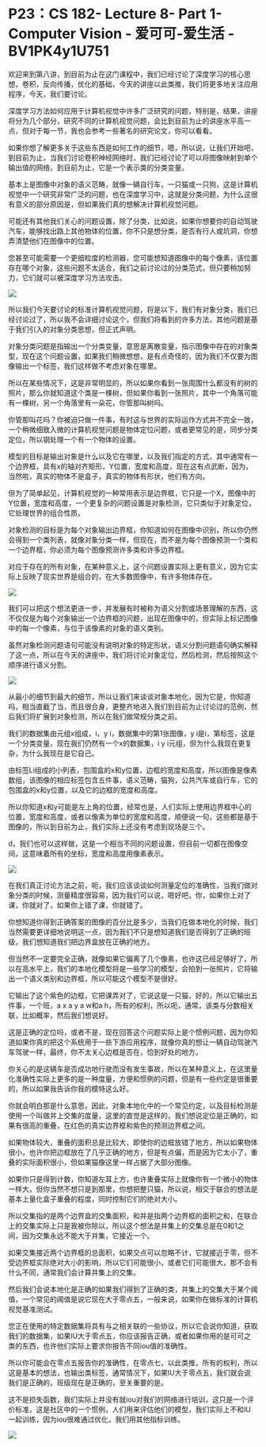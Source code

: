 # P23：CS 182- Lecture 8- Part 1- Computer Vision - 爱可可-爱生活 - BV1PK4y1U751

欢迎来到第八讲，到目前为止在这门课程中，我们已经讨论了深度学习的核心思想，卷积，反向传播，优化的基础，今天的讲座以此类推，我们将更多地关注应用程序，今天，我们要讨论。

深度学习方法如何应用于计算机视觉中许多广泛研究的问题，特别是，结果，讲座将分为几个部分，研究不同的计算机视觉问题，会比到目前为止的讲座水平高一点，但对于每一节，我也会参考一些著名的研究论文，你可以看看。

如果你想了解更多关于这些东西是如何工作的细节，嗯，所以说，让我们开始吧，到目前为止，当我们讨论卷积神经网络时，我们已经讨论了可以将图像映射到单个输出值的网络，到目前为止，它是一个表示类的分类变量。

基本上是图像中对象的语义范畴，就像一辆自行车，一只猫或一只狗，这是计算机视觉中一个研究非常广泛的问题，也在深度学习中，这就是分类问题，为什么这很有意义的部分原因是，但如果我们真的想解决计算机视觉问题。

可能还有其他我们关心的问题设置，除了分类，比如说，如果你想要你的自动驾驶汽车，能够找出路上其他物体的位置，你不只是想分类，是否有行人或坑洞，你想弄清楚他们在图像中的位置。

您甚至可能需要一个更细粒度的检测器，您可能想知道图像中的每个像素，该位置存在哪个对象，这些问题不太适合，我们之前讨论过的分类范式，但只要稍加努力，它们就可以被深度学习方法攻击。



![](img/fa994a30781c125fc255d9d52b2bf177_1.png)

所以我们今天要讨论的标准计算机视觉问题，将是以下，我们有对象分类，我们已经讨论过了，所以我不会详细讨论这个，但我们将看到的许多方法，其他问题是基于我们引入的对象分类思想，但正式声明。

对象分类问题是指输出一个分类变量，意思是离散变量，指示图像中存在的对象类型，现在这个问题设置，如果我们稍微想想，是有点奇怪的，因为我们不仅要为图像输出一个标签，我们这样做不考虑对象在哪里。

所以在某些情况下，这是非常明显的，所以如果你看到一张周围什么都没有的树的照片，那么你就知道这个类是一棵树，但如果你看到一张照片，其中一个角落可能有一棵树，另一个角落里有一朵花，你管那叫树吗。

你管那叫花吗？你被迫只做一件事，有时这与世界的实际运作方式并不完全一致，一个稍微细致入微的计算机视觉问题是物体定位问题，或者更常见的是，同步分类定位，所以钢处理一个有一个物体的设置。

模型的目标是输出对象是什么以及它在哪里，以及我们指定的方式，其中通常有一个边界框，具有x的轴对齐矩形，Y位置，宽度和高度，现在这有点武断，因为，当然啦，真实的物体不是盒子，真实的物体有形状，他们有方向。

但为了简单起见，计算机视觉的一种常用表示是边界框，它只是一个X，图像中的Y位置，宽度和高度，一个更复杂的问题设置是对象检测，它只类似于对象定位，它处理世界的组合性质。

对象检测的目标是为每个对象输出边界框，你知道如何在图像中识别，所以你仍然会得到一个类列表，就像对象分类一样，但现在，而不是为每个图像预测一个类和一个边界框，你必须为每个图像预测许多类和许多边界框。

对应于存在的所有对象，在某种意义上，这个问题设置实际上更有意义，因为它实际上反映了现实世界是组合的，在大多数图像中，有许多物体存在。



![](img/fa994a30781c125fc255d9d52b2bf177_3.png)

我们可以把这个想法更进一步，并发展有时被称为语义分割或场景理解的东西，这不仅仅是为每个对象输出一个边界框的问题，出现在图像中的，但实际上标记图像中的每一个像素，与位于该像素的对象的语义类别。

虽然对象检测问题语句可能没有说明对象的特定形状，语义分割问题语句确实解释了这一点，所以在今天的讲座中，我们将讨论对象定位，然后检测，然后按照这个顺序进行语义分割。



![](img/fa994a30781c125fc255d9d52b2bf177_5.png)

从最小的细节到最大的细节，所以让我们来谈谈对象本地化，因为它是，你知道吗，相当直截了当，而且很合身，更整齐地进入我们到目前为止讨论过的范例，然后我们将扩展到对象检测，所以在我们做常规分类之前。

我们的数据集由元组x组成，i，y i，数据集中的第1张图像，y i是i，第标签，这是一个分类变量，现在我们仍然有一个x的数据集，i y i元组，但为什么我现在更复杂，为什么我现在是它自己。

由标签Li组成的小列表，包围盒的x和y位置，边框的宽度和高度，所以图像是像素数组，该图像的相应标签包含五件事，语义范畴，猫狗，公共汽车或自行车，它的包围盒的x和y位置，以及它的边框的宽度和高度。

所以你知道x和y可能是左上角的位置，经常也是，人们实际上使用边界框中心的位置，宽度和高度，或者以像素为单位的宽度和高度，顺便说一句，这些都是基于图像的，所以到目前为止，我们实际上还没有考虑到现场是三个。

d，我们也可以这样做，这是一个相当不同的问题设置，但目前一切都在图像空间，这意味着所有的坐标，宽度和高度用像素表示。



![](img/fa994a30781c125fc255d9d52b2bf177_7.png)

在我们真正讨论方法之前，呃，我们应该谈谈如何测量定位的准确性，当我们做对象分类的时候，测量精度很容易，因为我们可以说，嗯好吧，你，如果你上对了课，你就对了，如果你上错了课，你就错了。

你想知道你得到正确答案的图像的百分比是多少，当我们在做本地化的时候，我们当然需要更详细地说明这一点，因为我们不只是想知道我们是否得到了正确的班级，我们想知道我们把边界盒放在正确的地方。

但当然不一定要完全正确，就像如果它偏离了几个像素，也许这已经足够好了，所以在高水平上，我们的本地化模型将是一些学习的模型，会拍到一张照片，它将输出一个语义类别和边界框，所以可能这个模型不是很好。

它输出了这个紫色的边框，它把课弄对了，它说这是一只猫，好的，所以它输出五件事，一个班，a x a y a w和a h，所有的权利，所以呃，通常，该类与分数相关联，比如概率，然后我们想说好。

这是正确的定位吗，或者不是，现在回答这个问题实际上是个惯例问题，因为你知道如果你真的把这个系统用于一些下游应用程序，就像你真的想让一辆自动驾驶汽车驾驶一样，最终，你不太关心边框是否在，恰到好处的地方。

你关心的是这辆车是否成功地行驶而没有发生事故，所以在某种意义上，在这里量化准确性实际上更多的是一种度量，方便和惯例的问题，但是有一些约定是很重要的，所以如果我告诉你我的模特这么好。

你就会明白那是什么意思，因此，对象本地化中的一个常见约定，以及目标检测是使用一个叫做并上交集的度量，这里的直觉是这样的，我们想说定位是正确的，如果有很高的重叠，在红色的真实边界框和紫色的预测边界框之间。

如果物体较大，重叠的面积总是比较大，即使你的边框放错了地方，所以如果物体很小，也许你把边框放在了几乎正确的地方，但是有点偏，而是因为它太小了，重叠的实际面积很小，但如果猫像这里一样占据了大部分图像。

如果你只是得到计数，你知道左耳上方，也许重叠实际上就像你有一个微小的物体一样大，但你当然不想只是到那里，你想把整只猫，所以说，相交于联合的想法是基本上量化盒子重叠的程度，同时控制它们的绝对大小。

所以交集指的是两个边界盒的交集面积，和并是指两个边界框的面积之和，在联合上的交集实际上只是我被你除以，所以这个想法是并集上的交集总是在0和1之间，因为交集永远不能大于并集，它接近一个。

如果交集接近两个边界框的总面积，如果交点可以忽略不计，它就接近于零，但不受边界框实际绝对大小的影响，所以它们可能很小，或者它们可能很大，那不会有什么不同，通常我们会计算并集上的交集。

然后我们会说本地化是正确的如果我们得到了正确的类，并集上的交集大于某个阈值，一个常见的阈值是说它现在大于零点五，一般来说，如果你在做标准的计算机视觉基准测试。

您正在使用的特定数据集将具有与之相关联的一些协议，所以它会说你知道，获取我们的数据集，如果IU大于零点五，你应该报告正确，或者如果你用的是可可之类的东西，也许他们实际上要求你报告不同iou值的准确性。

所以你可能会在零点五报告你的准确性，在零点七，以此类推，所有的权利，所以这是基本的想法，也输出类标签，通常情况下，如果IU大于零点五，我们就会说我们是正确的，班级现在是正确的，至关重要的是。

这不是损失函数，我们实际上并没有就iou对我们的网络进行培训，这只是一个评价标准，这是社区中的一个惯例，人们用来评估他们的模型，我们实际上不和IU一起训练，因为iou很难通过优化，我们用其他指标训练。



![](img/fa994a30781c125fc255d9d52b2bf177_9.png)